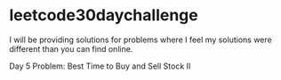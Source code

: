 # leetcode30daychallenge

I will be providing solutions for problems where I feel my solutions were different than you can find online.

Day 5 Problem:
Best Time to Buy and Sell Stock II
